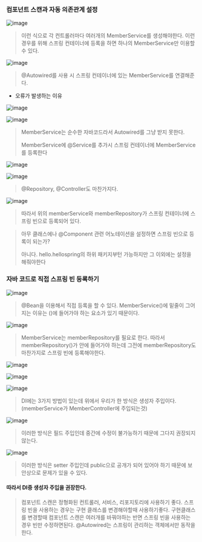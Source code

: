 ### 컴포넌트 스캔과 자동 의존관계 설정

![image](https://user-images.githubusercontent.com/114403546/198884294-a245a836-7946-44ee-9bb4-cf6ba59ed93d.png)

>이런 식으로 각 컨트롤러마다 여러개의 MemberService를 생성해야한다.
>이런 경우를 위해 스프링 컨테이너에 등록을 하면 하나의 MemberService만 이용할 수 있다.

![image](https://user-images.githubusercontent.com/114403546/198885087-d2c07ba4-8aae-410e-8c49-a1c0019a169e.png)

>@Autowired를 사용 시 스프링 컨테이너에 있는 MemberService를 연결해준다.

- 오류가 발생하는 이유

![image](https://user-images.githubusercontent.com/114403546/198885376-0d7fc44e-2311-4c22-95e6-f38bc887e47e.png)

![image](https://user-images.githubusercontent.com/114403546/198885612-c02d1fe3-66c9-4776-810b-b088c82a5d7f.png)

>MemberService는 순수한 자바코드라서 Autowired를 그냥 받지 못한다.
>
>MemberService에 @Service를 추가시 스프링 컨테이너에 MemberService를 등록한다

![image](https://user-images.githubusercontent.com/114403546/198885718-b2102da1-10ba-41f4-ac56-d1f43e3d38b8.png)

![image](https://user-images.githubusercontent.com/114403546/198885761-5466ce65-300d-47ad-aa97-476f788f30a7.png)

>@Repository, @Controller도 마찬가지다.

![image](https://user-images.githubusercontent.com/114403546/198886021-549d8a2a-e620-4c96-9053-1b4e4434e793.png)

>따라서 위의 memberService와 memberRepository가 스프링 컨테이너에 스프링 빈으로 등록되어 있다.

>아무 클래스에나 @Component 관련 어노테이션을 설정하면 스프링 빈으로 등록이 되는가?
>
>아니다. hello.hellospring의 하위 패키지부턴 가능하지만 그 이외에는 설정을 해줘야한다

### 자바 코드로 직접 스프링 빈 등록하기

![image](https://user-images.githubusercontent.com/114403546/198960867-709bafd8-2f0f-4108-99fd-054c55d965cc.png)

>@Bean을 이용해서 직접 등록을 할 수 있다. MemberService()에 밑줄이 그어지는 이유는 ()에 들어가야 하는 요소가 있기 때문이다.

![image](https://user-images.githubusercontent.com/114403546/198961073-33e66ce4-e384-404c-a698-2b506a5d59aa.png)

>MemberService는 memberRepository를 필요로 한다. 따라서 memberRepository()가 안에 들어가야 하는데 그전에 memberRepository도 마찬가지로 스프링 빈에 등록해야한다.

![image](https://user-images.githubusercontent.com/114403546/198961199-912678ce-0a9d-4e25-bfd6-c2b17c550275.png)

![image](https://user-images.githubusercontent.com/114403546/198961256-4847be5a-d09c-4e00-b728-a29af5396891.png)


![image](https://user-images.githubusercontent.com/114403546/198961603-0af32d25-ccee-4bd9-90ab-a19770c1b947.png)

>DI에는 3가지 방법이 있는데 위에서 우리가 한 방식은 생성자 주입이다. (memberService가 MemberController에 주입되는것)

![image](https://user-images.githubusercontent.com/114403546/198961945-fa1dc00e-aaa8-4d37-b1af-01604015d35e.png)

>이러한 방식은 필드 주입인데 중간에 수정이 불가능하기 때문에 그다지 권장되지않는다.

![image](https://user-images.githubusercontent.com/114403546/198962431-4bbc4926-fe1a-416f-a5c1-54c35eee9401.png)

>이러한 방식은 setter 주입인데 public으로 공개가 되어 있어야 하기 때문에 보안상으로 문제가 있을 수 있다.

#### 따라서 DI중 생성자 주입을 권장한다.

>컴포넌트 스캔은 정형화된 컨트롤러, 서비스, 리포지토리에 사용하기 좋다.
>스프링 빈을 사용하는 경우는 구현 클래스를 변경해야할때 사용하기좋다. 구현클래스를 변경할때 컴포넌트 스캔은 여러개를 바꿔야하는 반면 스프링 빈을 사용하는 경우 빈만 수정하면된다.
>@Autowired는 스프링이 관리하는 객체에서만 동작을 한다.
